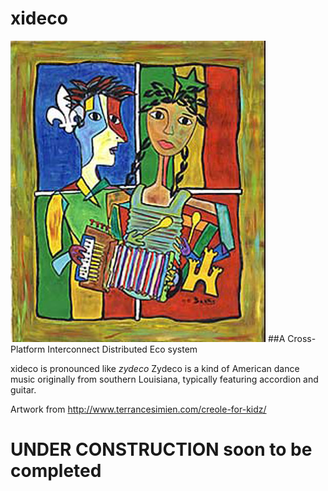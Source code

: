 # xideco
![](https://github.com/MrYsLab/xideco/blob/master/documentation/images/kids.jpg)
##A Cross-Platform Interconnect Distributed Eco system


    
xideco is pronounced like _*zydeco*_
    Zydeco is a kind of American dance music originally from southern Louisiana, typically featuring accordion and guitar. 
       
Artwork from http://www.terrancesimien.com/creole-for-kidz/

# UNDER CONSTRUCTION soon to be completed